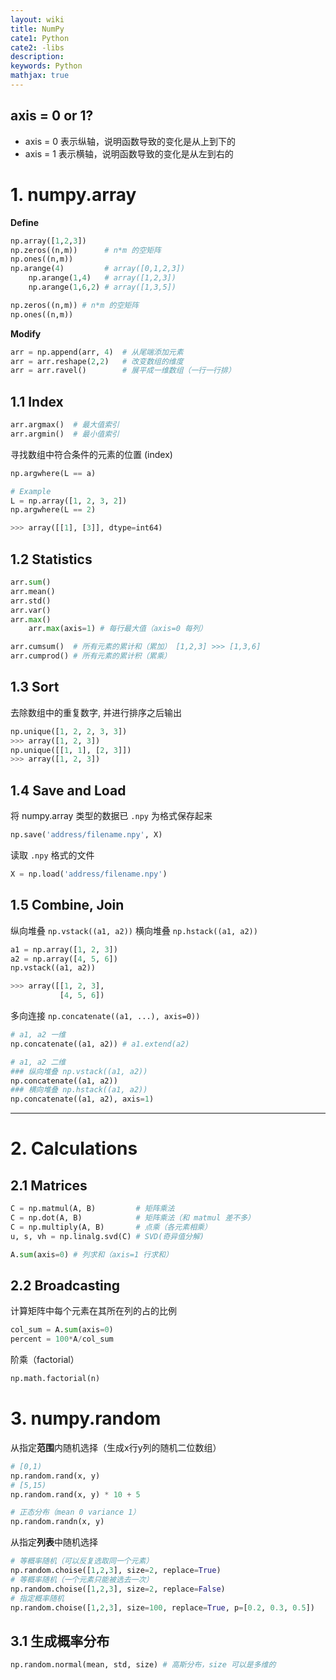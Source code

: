 ```yaml
---
layout: wiki
title: NumPy
cate1: Python
cate2: -libs
description: 
keywords: Python
mathjax: true
---
```



## axis = 0 or 1?
- axis = 0 表示纵轴，说明函数导致的变化是从上到下的
- axis = 1 表示横轴，说明函数导致的变化是从左到右的




# 1. numpy.array
**Define**

```python
np.array([1,2,3])
np.zeros((n,m))      # n*m 的空矩阵
np.ones((n,m))
np.arange(4)         # array([0,1,2,3])
    np.arange(1,4)   # array([1,2,3])
    np.arange(1,6,2) # array([1,3,5])

np.zeros((n,m)) # n*m 的空矩阵
np.ones((n,m))
```
**Modify**

```py
arr = np.append(arr, 4)  # 从尾端添加元素
arr = arr.reshape(2,2)   # 改变数组的维度
arr = arr.ravel()        # 展平成一维数组（一行一行排）

```

## 1.1 Index

```py
arr.argmax()  # 最大值索引
arr.argmin()  # 最小值索引
```
寻找数组中符合条件的元素的位置 (index)

```py
np.argwhere(L == a) 

# Example
L = np.array([1, 2, 3, 2])
np.argwhere(L == 2)

>>> array([[1], [3]], dtype=int64)
```



## 1.2 Statistics

```py
arr.sum()
arr.mean()
arr.std()
arr.var()
arr.max()
    arr.max(axis=1) # 每行最大值（axis=0 每列）

arr.cumsum()  # 所有元素的累计和（累加） [1,2,3] >>> [1,3,6]
arr.cumprod() # 所有元素的累计积（累乘）
```


## 1.3 Sort

去除数组中的重复数字, 并进行排序之后输出

```py
np.unique([1, 2, 2, 3, 3])
>>> array([1, 2, 3])
np.unique([[1, 1], [2, 3]])
>>> array([1, 2, 3])
```



## 1.4 Save and Load
将 numpy.array 类型的数据已 `.npy` 为格式保存起来

```py
np.save('address/filename.npy', X)
```
读取 `.npy` 格式的文件

```py
X = np.load('address/filename.npy')
```

## 1.5 Combine, Join
纵向堆叠 `np.vstack((a1, a2))`
横向堆叠 `np.hstack((a1, a2))`

```py
a1 = np.array([1, 2, 3])
a2 = np.array([4, 5, 6])
np.vstack((a1, a2))

>>> array([[1, 2, 3],
           [4, 5, 6])
```

多向连接 `np.concatenate((a1, ...), axis=0))`

```py
# a1, a2 一维
np.concatenate((a1, a2)) # a1.extend(a2)

# a1, a2 二维
### 纵向堆叠 np.vstack((a1, a2))
np.concatenate((a1, a2))
### 横向堆叠 np.hstack((a1, a2))
np.concatenate((a1, a2), axis=1)
```



---



# 2. Calculations
## 2.1 Matrices

```py
C = np.matmul(A, B)         # 矩阵乘法
C = np.dot(A, B)            # 矩阵乘法（和 matmul 差不多）
C = np.multiply(A, B)       # 点乘（各元素相乘）
u, s, vh = np.linalg.svd(C) # SVD(奇异值分解)

A.sum(axis=0) # 列求和（axis=1 行求和）
```

## 2.2 Broadcasting
计算矩阵中每个元素在其所在列的占的比例

```py
col_sum = A.sum(axis=0)
percent = 100*A/col_sum
```

阶乘（factorial）

```py
np.math.factorial(n)
```

# 3. numpy.random
从指定**范围**内随机选择（生成x行y列的随机二位数组）

```py
# [0,1)
np.random.rand(x, y)
# [5,15)
np.random.rand(x, y) * 10 + 5

# 正态分布（mean 0 variance 1）
np.random.randn(x, y)
```

从指定**列表**中随机选择

```py
# 等概率随机（可以反复选取同一个元素）
np.random.choise([1,2,3], size=2, replace=True)
# 等概率随机（一个元素只能被选去一次）
np.random.choise([1,2,3], size=2, replace=False)
# 指定概率随机
np.random.choise([1,2,3], size=100, replace=True, p=[0.2, 0.3, 0.5])
```

## 3.1 生成概率分布
```py
np.random.normal(mean, std, size) # 高斯分布，size 可以是多维的
```